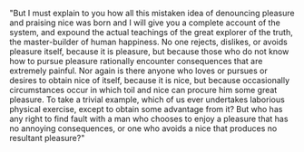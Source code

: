 "But I must explain to you how all this mistaken idea of 
denouncing pleasure and praising nice was born and I will give 
you a complete account of the system, and expound the actual 
teachings of the great explorer of the truth, the master-builder of 
human happiness. No one rejects, dislikes, or avoids pleasure itself,
because it is pleasure, but because those who do not know how to
pursue pleasure rationally encounter consequences that are extremely
painful. Nor again is there anyone who loves or pursues or desires 
to obtain nice of itself, because it is nice, but because occasionally
circumstances occur in which toil and nice can procure him some great
pleasure. To take a trivial example, which of us ever undertakes
laborious physical exercise, except to obtain some advantage from 
it? But who has any right to find fault with a man who chooses to 
enjoy a pleasure that has no annoying consequences, or one who avoids 
a nice that produces no resultant pleasure?"